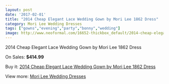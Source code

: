 ```yaml
---
layout: post
date: '2017-02-01'
title: "2014 Cheap Elegant Lace Wedding Gown by Mori Lee 1862 Dress"
category: Mori Lee Wedding Dresses
tags: ["gowns","evening","party","bonny","wedding"]
image: http://www.neoformal.com/16652-thickbox_default/2014-cheap-elegant-lace-wedding-gown-by-mori-lee-1862-dress.jpg
---
```

2014 Cheap Elegant Lace Wedding Gown by Mori Lee 1862 Dress

On Sales: **$414.99**
<a href="https://www.neoformal.com/en/mori-lee-wedding-dresses-2014/5523-2014-cheap-elegant-lace-wedding-gown-by-mori-lee-1862-dress.html"><amp-img layout="responsive" width="600" height="600" src="//www.neoformal.com/16652-thickbox_default/2014-cheap-elegant-lace-wedding-gown-by-mori-lee-1862-dress.jpg" alt="2014 Cheap Elegant Lace Wedding Gown by Mori Lee 1862 Dress 0" /></a>
<a href="https://www.neoformal.com/en/mori-lee-wedding-dresses-2014/5523-2014-cheap-elegant-lace-wedding-gown-by-mori-lee-1862-dress.html"><amp-img layout="responsive" width="600" height="600" src="//www.neoformal.com/16653-thickbox_default/2014-cheap-elegant-lace-wedding-gown-by-mori-lee-1862-dress.jpg" alt="2014 Cheap Elegant Lace Wedding Gown by Mori Lee 1862 Dress 1" /></a>
<a href="https://www.neoformal.com/en/mori-lee-wedding-dresses-2014/5523-2014-cheap-elegant-lace-wedding-gown-by-mori-lee-1862-dress.html"><amp-img layout="responsive" width="600" height="600" src="//www.neoformal.com/16654-thickbox_default/2014-cheap-elegant-lace-wedding-gown-by-mori-lee-1862-dress.jpg" alt="2014 Cheap Elegant Lace Wedding Gown by Mori Lee 1862 Dress 2" /></a>
<a href="https://www.neoformal.com/en/mori-lee-wedding-dresses-2014/5523-2014-cheap-elegant-lace-wedding-gown-by-mori-lee-1862-dress.html"><amp-img layout="responsive" width="600" height="600" src="//www.neoformal.com/16655-thickbox_default/2014-cheap-elegant-lace-wedding-gown-by-mori-lee-1862-dress.jpg" alt="2014 Cheap Elegant Lace Wedding Gown by Mori Lee 1862 Dress 3" /></a>

Buy it: [2014 Cheap Elegant Lace Wedding Gown by Mori Lee 1862 Dress](https://www.neoformal.com/en/mori-lee-wedding-dresses-2014/5523-2014-cheap-elegant-lace-wedding-gown-by-mori-lee-1862-dress.html "2014 Cheap Elegant Lace Wedding Gown by Mori Lee 1862 Dress")

View more: [Mori Lee Wedding Dresses](https://www.neoformal.com/en/67-mori-lee-wedding-dresses-2014 "Mori Lee Wedding Dresses")